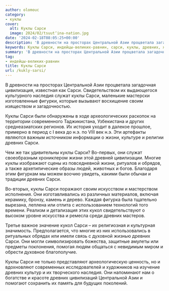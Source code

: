 ```yaml
---
author: olomouc
category:
- куклы
cover:
  alt: Куклы Сарси
  image: 2024/02/tsuutʼina-nation.jpg
date: '2024-02-18T08:05:25+00:00'
description: 'В древности на просторах Центральной Азии процветала загадочная цивилизация, известная как Сарси. Свидетельством их выдающегося культурного наследия...'
keywords: Куклы Сарси, индейцы-великих-равнин, сарси, куклы, древних, жизни, центральной, азии, наследия, служат, своим, многие, кукол, древности, просторах, процветала, загадочная
summary: 'В древности на просторах Центральной Азии процветала загадочная цивилизация, известная как Сарси. Свидетельством их выдающегося культурного наследия...'
tag:
- индейцы-великих-равнин
title: Куклы Сарси
url: /kukly-sarsi/
---
```


В древности на просторах Центральной Азии процветала загадочная цивилизация, известная как Сарси. Свидетельством их выдающегося культурного наследия служат куклы Сарси, маленькие мастерски изготовленные фигурки, которые вызывают восхищение своим изяществом и загадочностью.

Куклы Сарси были обнаружены в ходе археологических раскопок на территории современного Таджикистана, Узбекистана и других среднеазиатских регионов. Их история уходит в далекое прошлое, примерно в период с I века до н.э. по VIII век н.э. Эти артефакты являются важным источником информации о жизни, культуре и религии древних Сарси.

Чем же так удивительны куклы Сарси? Во-первых, они служат своеобразным хрониклером жизни этой древней цивилизации. Многие куклы изображают сцены из повседневной жизни, ритуалов и обрядов, а также архетипические образы людей, животных и богов. Благодаря этим фигуркам мы можем воочию увидеть, какими были обычаи и традиции древних Сарси.

Во-вторых, куклы Сарси поражают своим искусством и мастерством исполнения. Они изготавливались из различных материалов, включая керамику, бронзу, камень и дерево. Каждая фигурка была тщательно вырезана, леплена или отлита с использованием технологий того времени. Реализм и детализация этих кукол свидетельствуют о высоком уровне искусства и ремесла среди древних мастеров.

Третье важное значение кукол Сарси – их религиозная и культурная значимость. Предполагается, что многие из них использовались в ритуальных обрядах или имели связь с духовной жизнью древних Сарси. Они могли символизировать божества, защитные амулеты или предметы поклонения, помогая людям общаться с невидимым миром и обрести духовное благополучие.

Куклы Сарси не только представляют археологическую ценность, но и вдохновляют современных исследователей и художников на изучение древних культур и их творческого наследия. Они напоминают нам о богатстве и красоте древних цивилизаций Центральной Азии и помогают сохранить их память для будущих поколений.